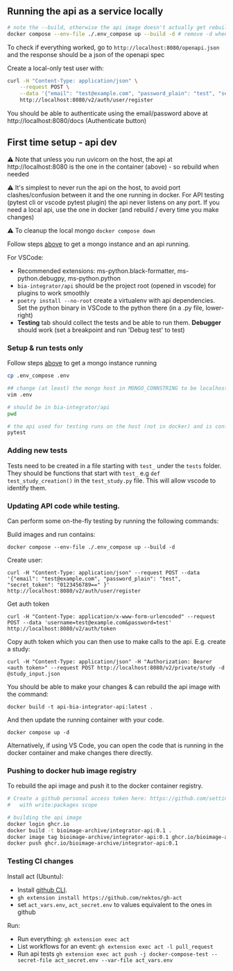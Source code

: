 ## Running the api as a service locally
 
```sh
# note the --build, otherwise the api image doesn't actually get rebuilt to reflect changes
docker compose --env-file ./.env_compose up --build -d # remove -d when first setting up, to make any problems obvious 
```

To check if everything worked, go to `http://localhost:8080/openapi.json` and the response should be a json of the openapi spec

Create a local-only test user with:

```bash
curl -H "Content-Type: application/json" \
    --request POST \
    --data '{"email": "test@example.com", "password_plain": "test", "secret_token": "0123456789==" }' \
    http://localhost:8080/v2/auth/user/register
```

You should be able to authenticate using the email/password above at http://localhost:8080/docs (Authenticate button)

## First time setup - api dev

⚠️ Note that unless you run uvicorn on the host, the api at http://localhost:8080 is the one in the container (above) - so rebuild when needed

⚠️ It's simplest to never run the api on the host, to avoid port clashes/confusion between it and the one running in docker. For API testing (pytest cli or vscode pytest plugin) the api never listens on any port. If you need a local api, use the one in docker (and rebuild / every time you make changes)

⚠️ To cleanup the local mongo `docker compose down`

Follow steps [above](#running-the-api-as-a-service-locally) to get a mongo instance and an api running. 

For VSCode:
* Recommended extensions: ms-python.black-formatter, ms-python.debugpy, ms-python.python
* `bia-integrator/api` should be the project root (opened in vscode) for plugins to work smoothly
* `poetry install --no-root` create a virtualenv with api dependencies. Set the python binary in VSCode to the python there (in a .py file, lower-right)
* **Testing** tab should collect the tests and be able to run them. **Debugger** should work (set a breakpoint and run 'Debug test' to test) 

### Setup & run tests only

Follow steps [above](#running-the-api-as-a-service-locally) to get a mongo instance running 

```sh
cp .env_compose .env

## change (at least) the mongo host in MONGO_CONNSTRING to be localhost instead of biaint-mongo
vim .env

# should be in bia-integrator/api
pwd

# the api used for testing runs on the host (not in docker) and is configures with the .env created above
pytest
```

### Adding new tests

Tests need to be created in a file starting with `test_` under the `tests` folder. They should be functions that start with `test_` e.g `def test_study_creation()` in the `test_study.py` file. This will allow vscode to identify them. 

### Updating API code while testing.

Can perform some on-the-fly testing by running the following commands:

Build images and run contains:

`docker compose --env-file ./.env_compose up --build -d`

Create user:

`curl -H "Content-Type: application/json" --request POST --data '{"email": "test@example.com", "password_plain": "test", "secret_token": "0123456789==" }'  http://localhost:8080/v2/auth/user/register`

Get auth token

`curl -H "Content-Type: application/x-www-form-urlencoded" --request POST --data 'username=test@example.com&password=test'  http://localhost:8080/v2/auth/token`

Copy auth token which you can then use to make calls to the api. E.g. create a study:

`curl -H "Content-Type: application/json" -H "Authorization: Bearer <auth token>" --request POST http://localhost:8080/v2/private/study -d @study_input.json`

You should be able to make your changes & can rebuild the api image with the command:

`docker build -t api-bia-integrator-api:latest .`

And then update the running container with your code.

`docker compose up -d`

Alternatively, if using VS Code, you can open the code that is running in the docker container and make changes there directly.


### Pushing to docker hub image registry

To rebuild the api image and push it to the docker container registry.

```sh
# Create a github personal access token here: https://github.com/settings/tokens
#   with write:packages scope

# building the api image
docker login ghcr.io
docker build -t bioimage-archive/integrator-api:0.1 .
docker image tag bioimage-archive/integrator-api:0.1 ghcr.io/bioimage-archive/integrator-api:0.1
docker push ghcr.io/bioimage-archive/integrator-api:0.1
```

### Testing CI changes

Install act (Ubuntu):
* Install [github CLI](https://github.com/cli/cli/blob/trunk/docs/install_linux.md). 
* `gh extension install https://github.com/nektos/gh-act`
* set `act_vars.env`, `act_secret.env` to values equivalent to the ones in github

Run:
* Run everything: `gh extension exec act`
* List workflows for an event: `gh extension exec act -l pull_request`
* Run api tests `gh extension exec act push -j docker-compose-test --secret-file act_secret.env --var-file act_vars.env`